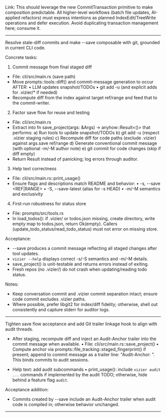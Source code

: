 Link: This should leverage the new CommitTransaction primitive to make composition predictable. All higher-level workflows (batch file updates, AI-applied refactors) must express intentions as planned IndexEdit/TreeWrite operations and defer execution. Avoid duplicating transaction management here; consume it.

---

Resolve stale-diff commits and make --save composable with git, grounded in current CLI code.

Concrete tasks:

1) Commit message from final staged diff
- File: cli/src/main.rs (save path)
- Move prompts::tools::diff() and commit-message generation to occur AFTER:
  • LLM updates snapshot/TODOs
  • git add -u (and explicit adds for .vizier/* if needed)
- Recompute diff from the index against target ref/range and feed that to the commit-writer.

2) Factor save flow for reuse and testing
- File: cli/src/main.rs
- Extract into fn save_project(args: &Args) -> anyhow::Result<()> that performs:
  a) Run tools to update snapshot/TODOs
  b) git add -u (respect .vizier staging rules)
  c) Recompute diff for code paths (exclude .vizier) against args.save ref/range
  d) Generate conventional commit message (with optional -m/-M author note)
  e) git commit for code changes (skip if diff empty)
- Return Result instead of panicking; log errors through auditor.

3) Help text correctness
- File: cli/src/main.rs::print_usage()
- Ensure flags and descriptions match README and behavior:
  • -s, --save <REF|RANGE>
  • -S, --save-latest (alias for -s HEAD)
  • -m/-M semantics and exclusivity

4) First-run robustness for status store
- File: prompts/src/tools.rs
- In load_todos(): if .vizier/ or todos.json missing, create directory, write empty map to todos.json, return Ok(empty). Callers (update_todo_status/read_todo_status) must not error on missing store.

Acceptance:
- --save produces a commit message reflecting all staged changes after tool updates.
- `vizier --help` displays correct -s/-S semantics and -m/-M details.
- save_project() is unit-testable and returns errors instead of exiting.
- Fresh repos (no .vizier/) do not crash when updating/reading todo status.

Notes:
- Keep conversation commit and .vizier commit separation intact; ensure code commit excludes .vizier paths.
- Where possible, prefer libgit2 for index/diff fidelity; otherwise, shell out consistently and capture stderr for auditor logs.

---

Tighten save flow acceptance and add Git trailer linkage hook to align with audit threads.

- After staging, recompute diff and inject an Audit-Anchor trailer into the commit message when available.
  • File: cli/src/main.rs::save_project()
  • Compute anchor via prompts::file_tracking::staged_fingerprint() if present; append to commit message as a trailer line: "Audit-Anchor: <anchor>". This binds commits to audit sessions.

- Help text: add audit subcommands
  • print_usage(): include `vizier audit ...` commands if implemented by the audit TODO; otherwise, hide behind a feature flag `audit`.

Acceptance addition:
- Commits created by --save include an Audit-Anchor trailer when audit code is compiled in; otherwise behavior unchanged.

---

